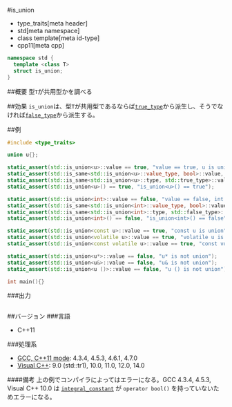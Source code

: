 #is_union
* type_traits[meta header]
* std[meta namespace]
* class template[meta id-type]
* cpp11[meta cpp]

```cpp
namespace std {
  template <class T>
  struct is_union;
}
```

##概要
型`T`が共用型かを調べる


##効果
`is_union`は、型`T`が共用型であるならば[`true_type`](true_type.md)から派生し、そうでなければ[`false_type`](false_type.md)から派生する。


##例
```cpp
#include <type_traits>

union u{};

static_assert(std::is_union<u>::value == true, "value == true, u is union");
static_assert(std::is_same<std::is_union<u>::value_type, bool>::value, "value_type == bool");
static_assert(std::is_same<std::is_union<u>::type, std::true_type>::value, "type == true_type");
static_assert(std::is_union<u>() == true, "is_union<u>() == true");

static_assert(std::is_union<int>::value == false, "value == false, int is not union");
static_assert(std::is_same<std::is_union<int>::value_type, bool>::value, "value_type == bool");
static_assert(std::is_same<std::is_union<int>::type, std::false_type>::value, "type == false_type");
static_assert(std::is_union<int>() == false, "is_union<int>() == false");

static_assert(std::is_union<const u>::value == true, "const u is union");
static_assert(std::is_union<volatile u>::value == true, "volatile u is union");
static_assert(std::is_union<const volatile u>::value == true, "const volatile u is union");

static_assert(std::is_union<u*>::value == false, "u* is not union");
static_assert(std::is_union<u&>::value == false, "u& is not union");
static_assert(std::is_union<u ()>::value == false, "u () is not union");

int main(){}
```

###出力
```
```

##バージョン
###言語
- C++11

###処理系
- [GCC, C++11 mode](/implementation.md#gcc): 4.3.4, 4.5.3, 4.6.1, 4.7.0
- [Visual C++](/implementation.md#visual_cpp): 9.0 (std::tr1), 10.0, 11.0, 12.0, 14.0

####備考
上の例でコンパイラによってはエラーになる。GCC 4.3.4, 4.5.3, Visual C++ 10.0 は [`integral_constant`](integral_constant.md) が `operator bool()` を持っていないためエラーになる。

